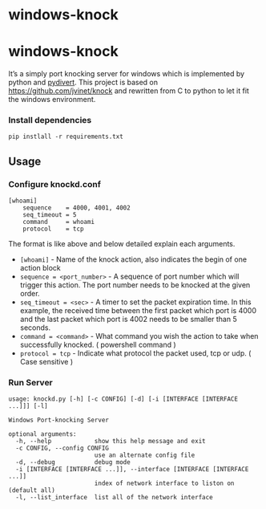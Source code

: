# windows-knock

# windows-knock

It’s a simply port knocking server for windows which is implemented by python and [pydivert](https://github.com/ffalcinelli/pydivert). This project is based on https://github.com/jvinet/knock and rewritten from C to python to let it fit the windows environment.

### Install dependencies

```
pip instlall -r requirements.txt
```

## Usage

### Configure knockd.conf

```
[whoami]
	sequence	= 4000, 4001, 4002
	seq_timeout	= 5
	command		= whoami
	protocol	= tcp
```

The format is like above  and below detailed explain each arguments.

- `[whoami]` - Name of the knock action, also indicates the begin of one action block
- `sequence = <port_number>` - A sequence of port number which will trigger this action. The port number needs to be knocked at the given order.
- `seq_timeout = <sec>` - A timer to set the packet expiration time. In this example, the received time between the first packet which port is 4000 and the last packet which port is 4002 needs to be smaller than 5 seconds.
- `command = <command>` - What command you wish the action to take when successfully knocked. ( powershell command )
- `protocol = tcp` - Indicate what protocol the packet used, tcp or udp. ( Case sensitive )

### Run Server

```
usage: knockd.py [-h] [-c CONFIG] [-d] [-i [INTERFACE [INTERFACE ...]]] [-l]

Windows Port-knocking Server

optional arguments:
  -h, --help            show this help message and exit
  -c CONFIG, --config CONFIG
                        use an alternate config file
  -d, --debug           debug mode
  -i [INTERFACE [INTERFACE ...]], --interface [INTERFACE [INTERFACE ...]]
                        index of network interface to liston on (default all)
  -l, --list_interface  list all of the network interface
```